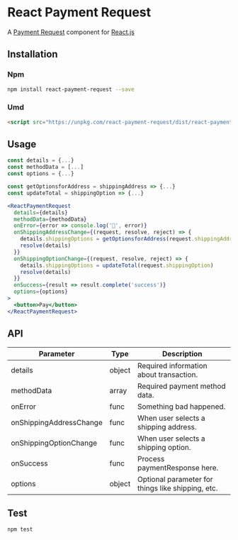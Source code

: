 # React Payment Request

A [Payment Request](https://developers.google.com/web/fundamentals/primers/payment-request/) component for
[React.js](https://facebook.github.io/react/)

## Installation

### Npm

```bash
npm install react-payment-request --save
```

### Umd

```html
<script src="https://unpkg.com/react-payment-request/dist/react-payment-request.js"></script>
```

## Usage

```jsx
const details = {...}
const methodData = [...]
const options = {...}

const getOptionsforAddress = shippingAddress => {...}
const updateTotal = shippingOption => {...}

<ReactPaymentRequest
  details={details}
  methodData={methodData}
  onError={error => console.log('💩', error)}
  onShippingAddressChange={(request, resolve, reject) => {
    details.shippingOptions = getOptionsforAddress(request.shippingAddress)
    resolve(details)
  }}
  onShippingOptionChange={(request, resolve, reject) => {
    details.shippingOptions = updateTotal(request.shippingOption)
    resolve(details)
  }}
  onSuccess={result => result.complete('success')}
  options={options}
>
  <button>Pay</button>
</ReactPaymentRequest>
```

## API

Parameter               | Type   | Description
----------------------- | ------ | -----------
details                 | object | Required information about transaction.
methodData              | array  | Required payment method data.
onError                 | func   | Something bad happened.
onShippingAddressChange | func   | When user selects a shipping address.
onShippingOptionChange  | func   | When user selects a shipping option.
onSuccess               | func   | Process paymentResponse here.
options                 | object | Optional parameter for things like shipping, etc.


## Test

```bash
npm test
```

